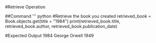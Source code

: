 #Retrieve Operation

##Command 
''' python
#Retrieve the book you created 
retrieved_book = Book.objects.get(title = "1984")
print(retrieved_book.title, retrieved_book.author, retrieved_book.publication_date) 


#Expected Output
1984 George Orwell 1949
